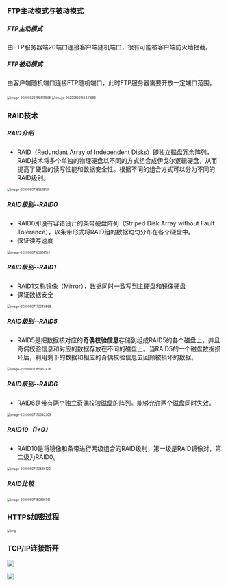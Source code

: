 ### FTP主动模式与被动模式

##### FTP主动模式

由FTP服务器端20端口连接客户端随机端口，很有可能被客户端防火墙拦截。

##### FTP被动模式

由客户端随机端口连接FTP随机端口，此时FTP服务器需要开放一定端口范围。

<img src="https://cdn.jsdelivr.net/gh/KevinJohn-GH/pictures//img/20200822155419.png" alt="image-20200822155419548" style="zoom:50%;" />

<img src="https://cdn.jsdelivr.net/gh/KevinJohn-GH/pictures//img/20200822155431.png" alt="image-20200822155431683" style="zoom:50%;" />



### RAID技术

##### RAID介绍

- RAID（Redundant Array of Independent Disks）即独立磁盘冗余阵列，RAID技术将多个单独的物理硬盘以不同的方式组合成伊戈尔逻辑硬盘，从而提高了硬盘的读写性能和数据安全性。根据不同的组合方式可以分为不同的RAID级别。

<img src="https://cdn.jsdelivr.net/gh/KevinJohn-GH/pictures//img/20200807165518.png" alt="image-20200807165518125" style="zoom:50%;" />

##### RAID级别--RAID0

- RAID0即没有容错设计的条带硬盘阵列（Striped Disk Array without Fault Tolerance），以条带形式将RAID组的数据均匀分布在各个硬盘中。
- 保证读写速度

<img src="https://cdn.jsdelivr.net/gh/KevinJohn-GH/pictures//img/20200807170257.png" alt="image-20200807165814153" style="zoom:50%;" />

##### RAID级别--RAID1

- RAID1又称镜像（Mirror），数据同时一致写到主硬盘和镜像硬盘
- 保证数据安全

<img src="https://cdn.jsdelivr.net/gh/KevinJohn-GH/pictures//img/20200807170248.png" alt="image-20200807170248668" style="zoom:50%;" />

##### RAID级别--RAID5

- RAID5是把数据核对应的**奇偶校验信息**存储到组成RAID5的各个磁盘上，并且奇偶校验信息和对应的数据存放在不同的磁盘上。当RAID5的一个磁盘数据损坏后，利用剩下的数据和相应的奇偶校验信息去回顾被损坏的数据。

<img src="https://cdn.jsdelivr.net/gh/KevinJohn-GH/pictures//img/20200807170206.png" alt="image-20200807165952476" style="zoom:50%;" />

##### RAID级别--RAID6

- RAID6是带有两个独立奇偶校验磁盘的阵列。能够允许两个磁盘同时失效。

<img src="https://cdn.jsdelivr.net/gh/KevinJohn-GH/pictures//img/20200807170542.png" alt="image-20200807170542308" style="zoom:50%;" />

##### RAID10（1+0）

- RAID10是将镜像和条带进行两级组合的RAID级别，第一级是RAID镜像对，第二级为RAID0。

<img src="https://cdn.jsdelivr.net/gh/KevinJohn-GH/pictures//img/20200807170948.png" alt="image-20200807170646120" style="zoom:50%;" />

##### RAID比较

<img src="https://cdn.jsdelivr.net/gh/KevinJohn-GH/pictures//img/RAID级别比较.png" alt="image-20200807160836141" style="zoom:50%;" />



### HTTPS加密过程

<img src="https://cdn.jsdelivr.net/gh/KevinJohn-GH/pictures/img/20201124183900.jpeg" alt="img" style="zoom:50%;" />



### TCP/IP连接断开

![](https://user-gold-cdn.xitu.io/2017/11/11/710ec8e91690b573ce62e62eebf2885a?imageView2/0/w/1280/h/960/format/webp/ignore-error/1)

![](https://user-gold-cdn.xitu.io/2017/11/11/c901e0fd0aaae817df400b1b989a9351?imageView2/0/w/1280/h/960/format/webp/ignore-error/1)